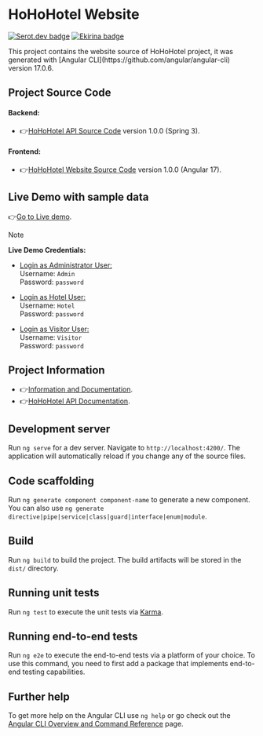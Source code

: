 # HoHoHotel Website
[![Serot.dev badge](https://img.shields.io/badge/SerotDev-Sergi%20Rodriguez%20Utge-blue)](https://github.com/SerotDev)
[![Ekirina badge](https://img.shields.io/badge/Ekirina-Ainara%20Blanco%20Iza-green)](https://github.com/Ekirina)
 <p align="left">This project contains the website source of HoHoHotel project, it was generated with [Angular CLI](https://github.com/angular/angular-cli) version 17.0.6. </p>

## Project Source Code
#### Backend: 
- 👉[HoHoHotel API Source Code](https://github.com/SerotDev/sru-abi-rlm-project-backend/) version 1.0.0 (Spring 3).
#### Frontend: 
- 👉[HoHoHotel Website Source Code](https://github.com/SerotDev/sru-abi-rlm-project-frontend/) version 1.0.0 (Angular 17).

## Live Demo with sample data
👉[Go to Live demo](https://dev.d5z7g2y0k8cdc.amplifyapp.com/).

> [!NOTE]
> <b>Live Demo Credentials:</b>
> - <u>Login as Administrator User:</u><br/>
    Username: `Admin` <br/>
    Password: `password` <br/>
>
> - <u>Login as Hotel User:</u><br/>
    Username: `Hotel` <br/>
    Password: `password` <br/>
>
> - <u>Login as Visitor User:</u><br/>
    Username: `Visitor` <br/>
    Password: `password` <br/>

## Project Information
- 👉[Information and Documentation](https://github.com/SerotDev/sru-abi-rlm-project-backend/).
- 👉[HoHoHotel API Documentation](https://sru-abi-rlm-project-backend-production.up.railway.app/swagger-ui/index.html).

## Development server

Run `ng serve` for a dev server. Navigate to `http://localhost:4200/`. The application will automatically reload if you change any of the source files.

## Code scaffolding

Run `ng generate component component-name` to generate a new component. You can also use `ng generate directive|pipe|service|class|guard|interface|enum|module`.

## Build

Run `ng build` to build the project. The build artifacts will be stored in the `dist/` directory.

## Running unit tests

Run `ng test` to execute the unit tests via [Karma](https://karma-runner.github.io).

## Running end-to-end tests

Run `ng e2e` to execute the end-to-end tests via a platform of your choice. To use this command, you need to first add a package that implements end-to-end testing capabilities.

## Further help

To get more help on the Angular CLI use `ng help` or go check out the [Angular CLI Overview and Command Reference](https://angular.io/cli) page.

